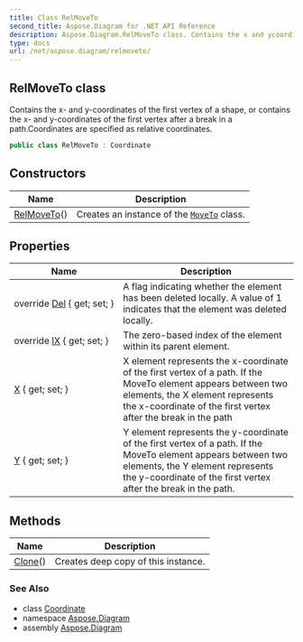 ```yaml
---
title: Class RelMoveTo
second_title: Aspose.Diagram for .NET API Reference
description: Aspose.Diagram.RelMoveTo class. Contains the x and ycoordinates of the first vertex of a shape or contains the x and ycoordinates of the first vertex after a break in a path.Coordinates are specified as relative coordinates
type: docs
url: /net/aspose.diagram/relmoveto/
---
```

## RelMoveTo class

Contains the x- and y-coordinates of the first vertex of a shape, or contains the x- and y-coordinates of the first vertex after a break in a path.Coordinates are specified as relative coordinates.

```csharp
public class RelMoveTo : Coordinate
```

## Constructors

| Name | Description |
| --- | --- |
| [RelMoveTo](relmoveto/)() | Creates an instance of the [`MoveTo`](../moveto/) class. |

## Properties

| Name | Description |
| --- | --- |
| override [Del](../../aspose.diagram/relmoveto/del/) { get; set; } | A flag indicating whether the element has been deleted locally. A value of 1 indicates that the element was deleted locally. |
| override [IX](../../aspose.diagram/relmoveto/ix/) { get; set; } | The zero-based index of the element within its parent element. |
| [X](../../aspose.diagram/relmoveto/x/) { get; set; } | X element represents the x-coordinate of the first vertex of a path. If the MoveTo element appears between two elements, the X element represents the x-coordinate of the first vertex after the break in the path |
| [Y](../../aspose.diagram/relmoveto/y/) { get; set; } | Y element represents the y-coordinate of the first vertex of a path. If the MoveTo element appears between two elements, the Y element represents the y-coordinate of the first vertex after the break in the path. |

## Methods

| Name | Description |
| --- | --- |
| [Clone](../../aspose.diagram/coordinate/clone/)() | Creates deep copy of this instance. |

### See Also

* class [Coordinate](../coordinate/)
* namespace [Aspose.Diagram](../../aspose.diagram/)
* assembly [Aspose.Diagram](../../)


